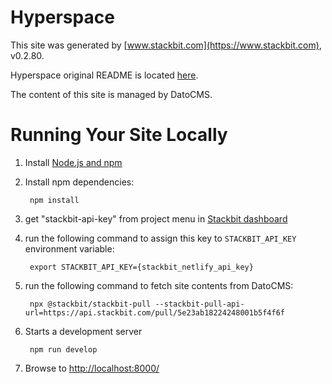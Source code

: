 # Hyperspace

This site was generated by [www.stackbit.com](https://www.stackbit.com), v0.2.80.

Hyperspace original README is located [here](./README.theme.md).

The content of this site is managed by DatoCMS.

# Running Your Site Locally

1. Install [Node.js and npm](https://nodejs.org/en/)

1. Install npm dependencies:

        npm install

1. get "stackbit-api-key" from project menu in [Stackbit dashboard](https://app.stackbit.com/dashboard)

1. run the following command to assign this key to `STACKBIT_API_KEY` environment variable:

        export STACKBIT_API_KEY={stackbit_netlify_api_key}

1. run the following command to fetch site contents from DatoCMS:

        npx @stackbit/stackbit-pull --stackbit-pull-api-url=https://api.stackbit.com/pull/5e23ab18224248001b5f4f6f

1. Starts a development server

        npm run develop

1. Browse to [http://localhost:8000/](http://localhost:8000/)
